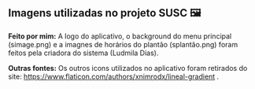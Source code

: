 ## Imagens utilizadas no projeto SUSC 🖼
**Feito por mim:** A logo do aplicativo, o background do menu principal (simage.png) e a imagnes de horários do plantão (splantão.png) foram feitos pela criadora do sistema (Ludmila Dias).

**Outras fontes:** Os outros icons utilizados no aplicativo foram retirados do site: https://www.flaticon.com/authors/xnimrodx/lineal-gradient .
